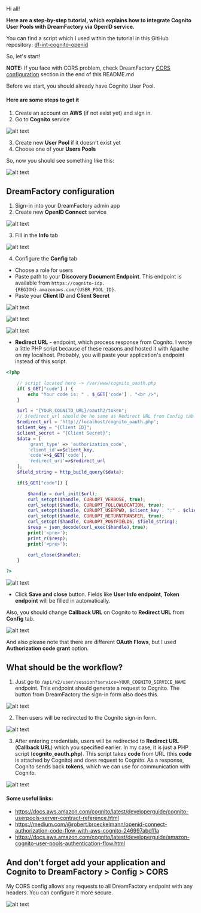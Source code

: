 Hi all!

**Here are a step-by-step tutorial, which explains how to integrate Cognito User Pools with DreamFactory via OpenID service.**

You can find a script which I used within the tutorial in this GitHub repository:
[df-int-cognito-openid](https://github.com/dreamfactorysoftware/df-int-cognito-openid)

So, let's start!

**NOTE:** If you face with CORS problem, check DreamFactory [CORS configuration](#and-dont-forget-add-your-application-and-cognito-to-dreamfactory--config--cors) section in the end of this README.md

Before we start, you should already have Cognito User Pool. 

#### Here are some steps to get it

1. Create an account on **AWS** (if not exist yet) and sign in.
2. Go to **Cognito** service

![alt text](./images/25b3e01b_2019.15.07.png)

3. Create new **User Pool** if it doesn't exist yet
4. Choose one of your **Users Pools**

So, now you should see something like this:

![alt text](./images/008f53d9_2019.15.07.png)


## DreamFactory configuration

1. Sign-in into your DreamFactory admin app
2. Create new **OpenID Connect** service

![alt text](./images/9ff29c4b_2019.15.07.png)

3.  Fill in the **Info** tab

![alt text](./images/aeea161d_2019.15.07.png)

4. Configure the **Config** tab
- Choose a role for users
- Paste path to your **Discovery Document Endpoint**. This endpoint is available from `https://cognito-idp.{REGION}.amazonaws.com/{USER_POOL_ID}`.
- Paste your **Client ID** and **Client Secret**

![alt text](./images/cognito_config_tab.png)

![alt text](./images/6231017a_2019.15.07.png)

![alt text](./images/937ace48_2019.15.07.png)


- **Redirect URL** - endpoint, which process response from Cognito. I wrote a little PHP script because of these reasons and hosted it with Apache on my localhost. Probably, you will paste your application's endpoint instead of this script.

```php
<?php

    // script located here -> /var/www/cognito_oauth.php
    if( $_GET["code"] ) {
        echo "Your code is: " . $_GET['code'] . "<br />";
    }

    $url = "{YOUR_COGNITO_URL}/oauth2/token";
    // $redirect_url should be he same as Redirect URL from Config tab on DreamFactory
    $redirect_url = 'http://localhost/cognito_oauth.php';
    $client_key = "{Client ID}";
    $client_secret = "{Client Secret}";
    $data = [
        'grant_type' => 'authorization_code',
        'client_id'=>$client_key,
        'code'=>$_GET['code'],
        'redirect_uri'=>$redirect_url
    ];
    $field_string = http_build_query($data);

    if($_GET["code"]) {

        $handle = curl_init($url);
        curl_setopt($handle, CURLOPT_VERBOSE, true);
        curl_setopt($handle, CURLOPT_FOLLOWLOCATION, true);
        curl_setopt($handle, CURLOPT_USERPWD, $client_key . ":" . $client_secret);
        curl_setopt($handle, CURLOPT_RETURNTRANSFER, true);
        curl_setopt($handle, CURLOPT_POSTFIELDS, $field_string);
        $resp = json_decode(curl_exec($handle),true);
        print('<pre>');
        print_r($resp);
        print('<pre>');

        curl_close($handle);
    }

?>

```

![alt text](./images/1a42bbee_2019.15.07.png)

- Click **Save and close** button. Fields like **User Info endpoint**, **Token endpoint** will be filled in automatically.

Also, you should change **Callback URL** on Cognito to **Redirect URL** from **Config** tab.

![alt text](./images/fb7f1337_2019.15.07.png)

And also please note that there are different **OAuth Flows**, but I used **Authorization code grant** option.


## What should be the workflow?

1. Just go to `/api/v2/user/session?service=YOUR_COGNITO_SERVICE_NAME` endpoint. This endpoint should generate a request to Cognito. The button from DreamFactory the sign-in form also does this.

![alt text](./images/e84a8aa6_2019.15.07.png)

2. Then users will be redirected to the Cognito sign-in form.

![alt text](./images/00114884_2019.15.07.png)

3. After entering credentials, users will be redirected to **Redirect URL** (**Callback URL**) which you specified earlier. In my case, it is just a PHP script (**cognito_oauth.php**). This script takes **code** from URL (this **code** is attached by Cognito) and does request to Cognito. As a response, Cognito sends back **tokens**, which we can use for communication with Cognito.

![alt text](./images/a64928d2_2019.15.07.png)

#### Some useful links:

- https://docs.aws.amazon.com/cognito/latest/developerguide/cognito-userpools-server-contract-reference.html
- https://medium.com/@robert.broeckelmann/openid-connect-authorization-code-flow-with-aws-cognito-246997abd11a
- https://docs.aws.amazon.com/cognito/latest/developerguide/amazon-cognito-user-pools-authentication-flow.html

## And don't forget add your application and Cognito to **DreamFactory** > **Config** > **CORS**
My CORS config allows any requests to all DreamFactory endpoint with any headers. You can configure it more secure.

![alt text](./images/6a3f1331_2019.18.04..png)
